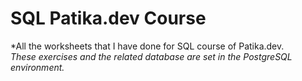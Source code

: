 # SQL Patika.dev Course
*All the worksheets that I have done for SQL course of Patika.dev.
<br>
<i>These exercises and the related database are set in the PostgreSQL environment.</i>
